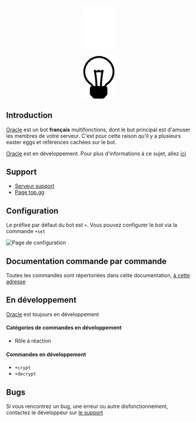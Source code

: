    <p align="center"><img align="center" width="90" src="./.github/img/logo-white.png#gh-dark-mode-only"/></p>
   <p align="center"><img align="center" width="90" src="./.github/img/logo-black.png#gh-light-mode-only"/></p>

  </a>
</p>

## Introduction
[Oracle](https://bit.ly/3NUdTvE) est un bot **français** multifonctions, dont le but principal est d'amuser les membres de votre serveur.
C'est pour cette raison qu'il y a plusieurs easter eggs et références cachées sur le bot.

[Oracle](https://bit.ly/3NUdTvE) est en développement.
Pour plus d'informations à ce sujet, allez [ici](https://github.com/Greensky-gs/gs-bot-doc/blob/main/README.md#en-développement)  

## Support
* [Serveur support](https://discord.gg/G7QDcNkvPS)
* [Page top.gg](https://top.gg/bot/810823531947884554)
  
## Configuration
Le préfixe par défaut du bot est `+`.
Vous pouvez configurer le bot via la commande `+set`
  
![Page de configuration](https://i.imgur.com/Mj1NU4u.png)

## Documentation commande par commande
Toutes les commandes sont répertoriées dans cette documentation, [à cette adresse](https://github.com/BotOracle/Documentation/blob/main/commands)
 
  
## En développement
[Oracle](https://bit.ly/3NUdTvE) est toujours en développement

#### Catégories de commandes en développement
* Rôle à réaction
  
#### Commandes en développement
* `+crypt`
* `+decrypt`
  
## Bugs
Si vous rencontrez un bug, une erreur ou autre disfonctionnement, contactez le développeur sur [le support](https://discord.gg/G7QDcNkvPS)
